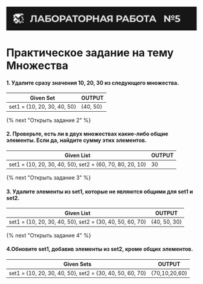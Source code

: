 ![alt MATE Programming Lab](https://github.com/MATE-Programming/Lab_logo/blob/main/lab_5.svg)
# Практическое задание на тему Множества

#### 1. Удалите сразу значения 10, 20, 30 из следующего множества.


| Given Set | OUTPUT |
|   ---   |   ---  |
| set1 = {10, 20, 30, 40, 50} | {40, 50} |


{% next "Открыть задание 2" %}
#### 2. Проверьте, есть ли в двух множествах какие-либо общие элементы. Если да, найдите сумму этих элементов.


| Given List | OUTPUT |
|   ---   | --- |
| set1 = {10, 20, 30, 40, 50}, set2 = {60, 70, 80, 20, 10} | 30 |
                    
{% next "Открыть задание 3" %}
#### 3. Удалите элементы из set1, которые не являются общими для set1 и set2.


| Given List | OUTPUT |
|   ---   |   ---  |
| set1 = {10, 20, 30, 40, 50}, set2 = {30, 40, 50, 60, 70} | {40, 50, 30} |


{% next "Открыть задание 4" %}
#### 4.Обновите set1, добавив элементы из set2, кроме общих элементов.


| Given Sets | OUTPUT |
|   ---   |   ---  |
| set1 = {10, 20, 30, 40, 50}, set2 = {30, 40, 50, 60, 70} | {70,10,20,60} |


